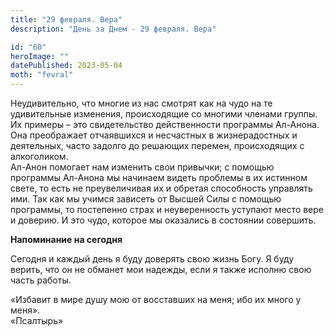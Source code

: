 ```yaml
---
title: "29 февраля. Вера"
description: "День за Днем - 29 февраля. Вера"

id: "60"
heroImage: ""
datePublished: 2023-05-04
moth: "fevral"
---
```


Неудивительно, что многие из нас смотрят как на чудо на те удивительные
изменения, происходящие со многими членами группы. Их примеры – это
свидетельство действенности программы Ал-Анона. Она преображает отчаявшихся и
несчастных в жизнерадостных и деятельных, часто задолго до решающих перемен,
происходящих с алкоголиком.  
Ал-Анон помогает нам изменить свои привычки; с помощью программы Ал-Анона мы
начинаем видеть проблемы в их истинном свете, то есть не преувеличивая их и
обретая способность управлять ими. Так как мы учимся зависеть от Высшей Силы с
помощью программы, то постепенно страх и неуверенность уступают место вере и
доверию. И это чудо, которое мы оказались в состоянии совершить.

**Напоминание на сегодня**

Сегодня и каждый день я буду доверять свою жизнь Богу. Я буду верить, что он
не обманет мои надежды, если я также исполню свою часть работы.

«Избавит в мире душу мою от восставших на меня; ибо их много у меня».  
«Псалтырь»
